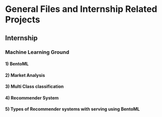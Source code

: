 # General Files and Internship Related Projects


## Internship
### Machine Learning Ground 

#### 1) BentoML
#### 2) Market Analysis
#### 3) Multi Class classification
#### 4) Recommender System
#### 5) Types of Recommender systems with serving using BentoML
